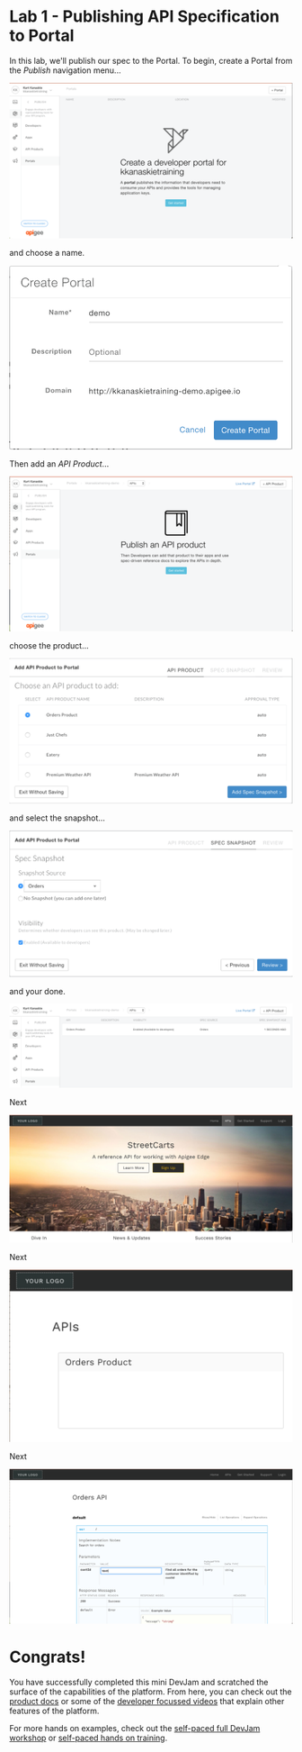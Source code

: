 # Lab 1 - Publishing API Specification to Portal

In this lab, we'll publish our spec to the Portal. To begin, create a Portal from the *Publish* navigation menu...

![Image](images/portal-create.png) 

and choose a name.

![Image](images/portal-create-dialog.png) 

Then add an *API Product*...

![Image](images/portal-api.png) 

choose the product...

![Image](images/portal-api-orders.png) 

and select the snapshot...

![Image](images/portal-api-orders-product.png) 

and your done.

![Image](images/portal-api-orders-published.png) 

Next

![Image](images/portal-live.png) 

Next

![Image](images/portal-live-orders.png) 

Next

![Image](images/portal-live-orders-customer.png) 


# Congrats!

You have successfully completed this mini DevJam and scratched the surface of the capabilities of the platform. From here, you can check out the [product docs](http://docs.apigee.com/) or some of the [developer focussed videos](https://apigee.com/about/developers) that explain other features of the platform.

For more hands on examples, check out the [self-paced full DevJam workshop](https://github.com/apigee/devjam) or [self-paced hands on training](http://go.apigee.com/rg000Y1i0XRYDlWju00f0t0). 
